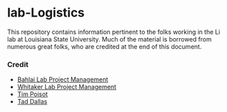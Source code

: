 # lab-Logistics

This repository contains information pertinent to the folks working in the Li lab at Louisiana State University. Much of the material is borrowed from numerous great folks, who are credited at the end of this document.

### Credit

- [Bahlai Lab Project Management](https://github.com/BahlaiLab/Policies/blob/master/Code_of_conduct.md)
- [Whitaker Lab Project Management](https://github.com/WhitakerLab/WhitakerLabProjectManagement)
- [Tim Poisot](https://t.co/OGuVxKPvfN)
- [Tad Dallas](https://github.com/dallasLab/labLogistics)


